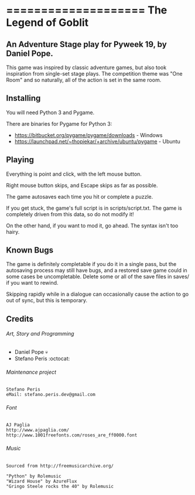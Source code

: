 ====================
The Legend of Goblit
====================

## An Adventure Stage play for Pyweek 19, by Daniel Pope.

This game was inspired by classic adventure games, but also took inspiration
from single-set stage plays. The competition theme was "One Room" and so
naturally, all of the action is set in the same room.

Installing
----------

You will need Python 3 and Pygame.

There are binaries for Pygame for Python 3:

* https://bitbucket.org/pygame/pygame/downloads - Windows
* https://launchpad.net/~thopiekar/+archive/ubuntu/pygame - Ubuntu

Playing
-------

Everything is point and click, with the left mouse button.

Right mouse button skips, and Escape skips as far as possible.

The game autosaves each time you hit or complete a puzzle.

If you get stuck, the game's full script is in scripts/script.txt. The game
is completely driven from this data, so do not modify it!

On the other hand, if you want to mod it, go ahead. The syntax isn't too
hairy.

Known Bugs
----------

The game is definitely completable if you do it in a single pass, but the
autosaving process may still have bugs, and a restored save game could in some
cases be uncompletable. Delete some or all of the save files in saves/ if you
want to rewind.

Skipping rapidly while in a dialogue can occasionally cause the action to go
out of sync, but this is temporary.

Credits
-------

###### Art, Story and Programming
- Daniel Pope :skull:
- Stefano Peris :octocat:
    
###### Maintenance project
    Stefano Peris
    eMail: stefano.peris.dev@gmail.com

###### Font
    AJ Paglia
    http://www.ajpaglia.com/
    http://www.1001freefonts.com/roses_are_ff0000.font

###### Music
    Sourced from http://freemusicarchive.org/

    "Python" by Rolemusic
    "Wizard House" by AzureFlux
    "Gringo Steele rocks the 40" by Rolemusic
